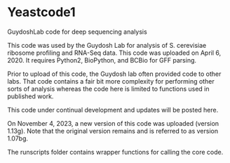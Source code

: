 # Yeastcode1
GuydoshLab code for deep sequencing analysis



This code was used by the Guydosh Lab for analysis of S. cerevisiae ribosome profiling and RNA-Seq data. This code was uploaded on April 6, 2020. It requires Python2, BioPython, and BCBio for GFF parsing.

Prior to upload of this code, the Guydosh lab often provided code to other labs. That code contains a fair bit more complexity for performing other sorts of analysis whereas the code here is limited to functions used in published work.

This code under continual development and updates will be posted here.

On November 4, 2023, a new version of this code was uploaded (version 1.13g). Note that the original version remains and is referred to as version 1.07bg.

The runscripts folder contains wrapper functions for calling the core code.
